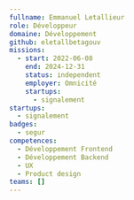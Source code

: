 ```yaml
---
fullname: Emmanuel Letallieur
role: Développeur
domaine: Développement
github: eletallbetagouv
missions:
  - start: 2022-06-08
    end: 2024-12-31
    status: independent
    employer: Omnicité
    startups:
      - signalement
startups:
  - signalement
badges:
  - segur
competences:
  - Développement Frontend
  - Développement Backend
  - UX
  - Product design
teams: []
---
```

